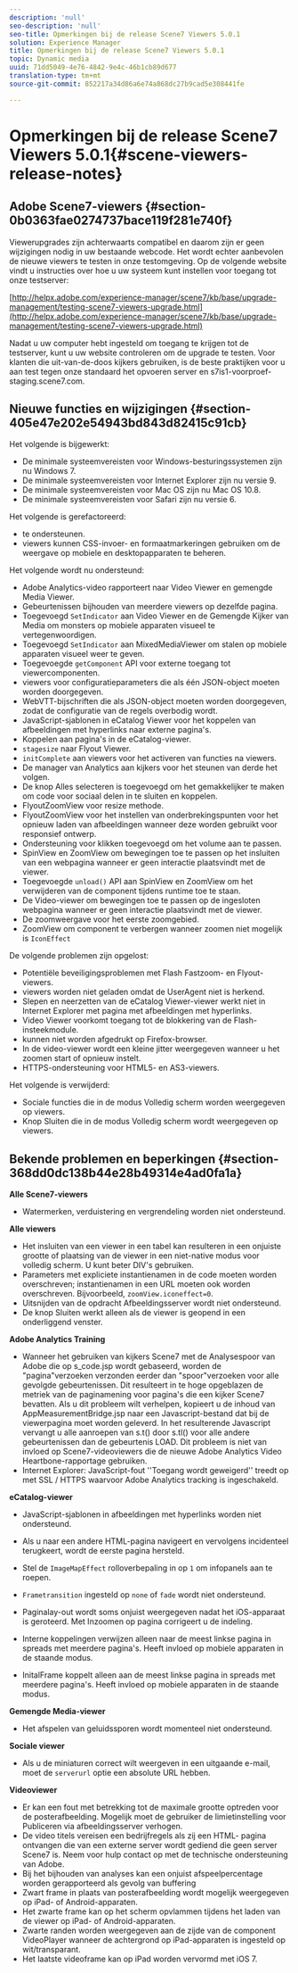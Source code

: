 ```yaml
---
description: 'null'
seo-description: 'null'
seo-title: Opmerkingen bij de release Scene7 Viewers 5.0.1
solution: Experience Manager
title: Opmerkingen bij de release Scene7 Viewers 5.0.1
topic: Dynamic media
uuid: 71dd5049-4e76-4842-9e4c-46b1cb89d677
translation-type: tm+mt
source-git-commit: 852217a34d86a6e74a868dc27b9cad5e308441fe

---
```



# Opmerkingen bij de release Scene7 Viewers 5.0.1{#scene-viewers-release-notes}

## Adobe Scene7-viewers {#section-0b0363fae0274737bace119f281e740f}

Viewerupgrades zijn achterwaarts compatibel en daarom zijn er geen wijzigingen nodig in uw bestaande webcode. Het wordt echter aanbevolen de nieuwe viewers te testen in onze testomgeving. Op de volgende website vindt u instructies over hoe u uw systeem kunt instellen voor toegang tot onze testserver:

[http://helpx.adobe.com/experience-manager/scene7/kb/base/upgrade-management/testing-scene7-viewers-upgrade.html](http://helpx.adobe.com/experience-manager/scene7/kb/base/upgrade-management/testing-scene7-viewers-upgrade.html)

Nadat u uw computer hebt ingesteld om toegang te krijgen tot de testserver, kunt u uw website controleren om de upgrade te testen. Voor klanten die uit-van-de-doos kijkers gebruiken, is de beste praktijken voor u aan test tegen onze standaard het opvoeren server en s7is1-voorproef-staging.scene7.com.

## Nieuwe functies en wijzigingen {#section-405e47e202e54943bd843d82415c91cb}

Het volgende is bijgewerkt:

* De minimale systeemvereisten voor Windows-besturingssystemen zijn nu Windows 7.
* De minimale systeemvereisten voor Internet Explorer zijn nu versie 9.
* De minimale systeemvereisten voor Mac OS zijn nu Mac OS 10.8.
* De minimale systeemvereisten voor Safari zijn nu versie 6.

Het volgende is gerefactoreerd:

* te ondersteunen.
* viewers kunnen CSS-invoer- en formaatmarkeringen gebruiken om de weergave op mobiele en desktopapparaten te beheren.

Het volgende wordt nu ondersteund:

* Adobe Analytics-video rapporteert naar Video Viewer en gemengde Media Viewer.
* Gebeurtenissen bijhouden van meerdere viewers op dezelfde pagina.
* Toegevoegd `SetIndicator` aan Video Viewer en de Gemengde Kijker van Media om monsters op mobiele apparaten visueel te vertegenwoordigen.
* Toegevoegd `SetIndicator` aan MixedMediaViewer om stalen op mobiele apparaten visueel weer te geven.
* Toegevoegde `getComponent` API voor externe toegang tot viewercomponenten.
* viewers voor configuratieparameters die als één JSON-object moeten worden doorgegeven.
* WebVTT-bijschriften die als JSON-object moeten worden doorgegeven, zodat de configuratie van de regels overbodig wordt.
* JavaScript-sjablonen in eCatalog Viewer voor het koppelen van afbeeldingen met hyperlinks naar externe pagina&#39;s.
* Koppelen aan pagina&#39;s in de eCatalog-viewer.
* `stagesize` naar Flyout Viewer.
* `initComplete` aan viewers voor het activeren van functies na viewers.
* De manager van Analytics aan kijkers voor het steunen van derde het volgen.
* De knop Alles selecteren is toegevoegd om het gemakkelijker te maken om code voor sociaal delen in te sluiten en koppelen.
* FlyoutZoomView voor resize methode.
* FlyoutZoomView voor het instellen van onderbrekingspunten voor het opnieuw laden van afbeeldingen wanneer deze worden gebruikt voor responsief ontwerp.
* Ondersteuning voor klikken toegevoegd om het volume aan te passen.
* SpinView en ZoomView om bewegingen toe te passen op het insluiten van een webpagina wanneer er geen interactie plaatsvindt met de viewer.
* Toegevoegde `unload()` API aan SpinView en ZoomView om het verwijderen van de component tijdens runtime toe te staan.
* De Video-viewer om bewegingen toe te passen op de ingesloten webpagina wanneer er geen interactie plaatsvindt met de viewer.
* De zoomweergave voor het eerste zoomgebied.
* ZoomView om component te verbergen wanneer zoomen niet mogelijk is `IconEffect`

De volgende problemen zijn opgelost:

* Potentiële beveiligingsproblemen met Flash Fastzoom- en Flyout-viewers.
* viewers worden niet geladen omdat de UserAgent niet is herkend.
* Slepen en neerzetten van de eCatalog Viewer-viewer werkt niet in Internet Explorer met pagina met afbeeldingen met hyperlinks.
* Video Viewer voorkomt toegang tot de blokkering van de Flash-insteekmodule.
* kunnen niet worden afgedrukt op Firefox-browser.
* In de video-viewer wordt een kleine jitter weergegeven wanneer u het zoomen start of opnieuw instelt.
* HTTPS-ondersteuning voor HTML5- en AS3-viewers.

Het volgende is verwijderd:

* Sociale functies die in de modus Volledig scherm worden weergegeven op viewers.
* Knop Sluiten die in de modus Volledig scherm wordt weergegeven op viewers.

## Bekende problemen en beperkingen {#section-368dd0dc138b44e28b49314e4ad0fa1a}

**Alle Scene7-viewers**

* Watermerken, verduistering en vergrendeling worden niet ondersteund.

**Alle viewers**

* Het insluiten van een viewer in een tabel kan resulteren in een onjuiste grootte of plaatsing van de viewer in een niet-native modus voor volledig scherm. U kunt beter DIV&#39;s gebruiken.
* Parameters met expliciete instantienamen in de code moeten worden overschreven; instantienamen in een URL moeten ook worden overschreven. Bijvoorbeeld, `zoomView.iconeffect=0`.
* Uitsnijden van de opdracht Afbeeldingsserver wordt niet ondersteund.
* De knop Sluiten werkt alleen als de viewer is geopend in een onderliggend venster.

**Adobe Analytics Training**

* Wanneer het gebruiken van kijkers Scene7 met de Analysespoor van Adobe die op s_code.jsp wordt gebaseerd, worden de &quot;pagina&quot;verzoeken verzonden eerder dan &quot;spoor&quot;verzoeken voor alle gevolgde gebeurtenissen. Dit resulteert in te hoge opgeblazen de metriek van de paginamening voor pagina&#39;s die een kijker Scene7 bevatten. Als u dit probleem wilt verhelpen, kopieert u de inhoud van AppMeasurementBridge.jsp naar een Javascript-bestand dat bij de viewerpagina moet worden geleverd. In het resulterende Javascript vervangt u alle aanroepen van s.t() door s.tl() voor alle andere gebeurtenissen dan de gebeurtenis LOAD. Dit probleem is niet van invloed op Scene7-videoviewers die de nieuwe Adobe Analytics Video Heartbone-rapportage gebruiken.
* Internet Explorer: JavaScript-fout &#39;&#39;Toegang wordt geweigerd&#39;&#39; treedt op met SSL / HTTPS waarvoor Adobe Analytics tracking is ingeschakeld.

**eCatalog-viewer**

* JavaScript-sjablonen in afbeeldingen met hyperlinks worden niet ondersteund.
* Als u naar een andere HTML-pagina navigeert en vervolgens incidenteel terugkeert, wordt de eerste pagina hersteld.
* Stel de `ImageMapEffect` rolloverbepaling in op `1` om infopanels aan te roepen.

* `Frametransition` ingesteld op `none` of `fade` wordt niet ondersteund.

* Paginalay-out wordt soms onjuist weergegeven nadat het iOS-apparaat is geroteerd. Met Inzoomen op pagina corrigeert u de indeling.
* Interne koppelingen verwijzen alleen naar de meest linkse pagina in spreads met meerdere pagina&#39;s. Heeft invloed op mobiele apparaten in de staande modus.
* InitalFrame koppelt alleen aan de meest linkse pagina in spreads met meerdere pagina&#39;s. Heeft invloed op mobiele apparaten in de staande modus.

**Gemengde Media-viewer**

* Het afspelen van geluidssporen wordt momenteel niet ondersteund.

**Sociale viewer**

* Als u de miniaturen correct wilt weergeven in een uitgaande e-mail, moet de `serverurl` optie een absolute URL hebben.

**Videoviewer**

* Er kan een fout met betrekking tot de maximale grootte optreden voor de posterafbeelding. Mogelijk moet de gebruiker de limietinstelling voor Publiceren via afbeeldingsserver verhogen.
* De video titels vereisen een bedrijfregels als zij een HTML- pagina ontvangen die van een externe server wordt gediend die geen server Scene7 is. Neem voor hulp contact op met de technische ondersteuning van Adobe.
* Bij het bijhouden van analyses kan een onjuist afspeelpercentage worden gerapporteerd als gevolg van buffering
* Zwart frame in plaats van posterafbeelding wordt mogelijk weergegeven op iPad- of Android-apparaten.
* Het zwarte frame kan op het scherm opvlammen tijdens het laden van de viewer op iPad- of Android-apparaten.
* Zwarte randen worden weergegeven aan de zijde van de component VideoPlayer wanneer de achtergrond op iPad-apparaten is ingesteld op wit/transparant.
* Het laatste videoframe kan op iPad worden vervormd met iOS 7.

